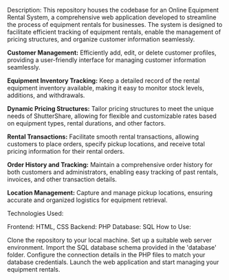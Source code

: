 Description:
This repository houses the codebase for an Online Equipment Rental System, a comprehensive web application developed to streamline the process of equipment rentals for businesses. The system is designed to facilitate efficient tracking of equipment rentals, enable the management of pricing structures, and organize customer information seamlessly.


**Customer Management:** Efficiently add, edit, or delete customer profiles, providing a user-friendly interface for managing customer information seamlessly.

**Equipment Inventory Tracking:** Keep a detailed record of the rental equipment inventory available, making it easy to monitor stock levels, additions, and withdrawals.

**Dynamic Pricing Structures:** Tailor pricing structures to meet the unique needs of ShutterShare, allowing for flexible and customizable rates based on equipment types, rental durations, and other factors.

**Rental Transactions:** Facilitate smooth rental transactions, allowing customers to place orders, specify pickup locations, and receive total pricing information for their rental orders.

**Order History and Tracking:** Maintain a comprehensive order history for both customers and administrators, enabling easy tracking of past rentals, invoices, and other transaction details.

**Location Management:** Capture and manage pickup locations, ensuring accurate and organized logistics for equipment retrieval.

Technologies Used:

Frontend: HTML, CSS
Backend: PHP
Database: SQL
How to Use:

Clone the repository to your local machine.
Set up a suitable web server environment.
Import the SQL database schema provided in the 'database' folder.
Configure the connection details in the PHP files to match your database credentials.
Launch the web application and start managing your equipment rentals.
